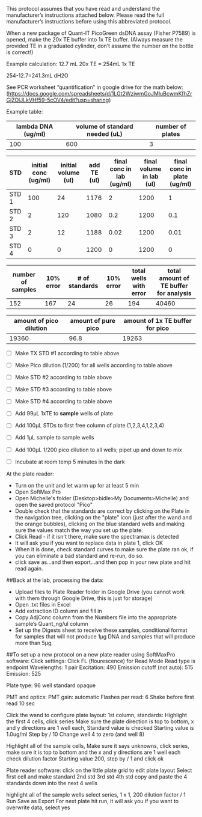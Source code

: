 This protocol assumes that you have read and understand the manufacturer’s instructions attached below.  Please read the full manufacturer’s instructions before using this abbreviated protocol.

When a new package of Quant-IT PicoGreen dsDNA assay (Fisher P7589)	is opened, make the 20x TE buffer into 1x TE buffer.
(Always measure the provided TE in a graduated cylinder, don’t assume the number on the bottle is correct!)

Example calculation:
12.7 mL 20x TE  = 254mL 1x TE

254-12.7=241.3mL dH2O

See PCR worksheet “quantification” in google drive for the math below: (https://docs.google.com/spreadsheets/d/1LGt2WziwmGoJMluBcwmKfhZrGjZOlJLkVHf59-5cOV4/edit?usp=sharing)

Example table:

lambda DNA (ug/ml)|volume of standard needed (uL)|number of plates
---|---|---
100|600|3


STD| initial conc (ug/ml)|initial volume (ul)|	add TE (ul)|	final conc in lab (ug/ml)	|final volume in lab (ul)	|final conc in plate (ug/ml)
---|---|---|---|---|---|---
STD 1|	100	|24	|1176|	2	|1200|	1
STD 2 |	2|	120|	1080|	0.2|	1200|	0.1
STD 3	|2	|12|	1188|	0.02|	1200|	0.01
STD 4	|0|	0|	1200|0	|	1200|	0


						
number of samples|	10% error|	# of standards	|10% error|	total wells with error|	total amount of TE buffer for analysis
---|---|---|---|---|---
152	|167|	24|	26|	194	|40460	
						
amount of pico dilution|	amount of pure pico|	amount of 1x TE buffer for pico	
---|---|---
19360|	96.8|	19263				



- [ ] Make TX STD #1 according to table above

- [ ] Make Pico dilution (1/200) for all wells according to table above

- [ ] Make STD #2 according to table above

- [ ] Make STD #3 according to table above

- [ ] Make STD #4 according to table above

- [ ] Add 99µL 1xTE to **sample** wells of plate

- [ ] Add 100µL STDs to first free column of plate (1,2,3,4,1,2,3,4)

- [ ] Add 1µL sample to sample wells

- [ ] Add 100µL 1/200 pico dilution to all wells; pipet up and down to mix

- [ ] Incubate at room temp 5 minutes in the dark

At the plate reader:

- Turn on the unit and let warm up for at least 5 min
- Open SoftMax Pro
- Open Michelle's folder (Desktop>bidle>My Documents>Michelle) and open the saved protocol "Pico"
- Double check that the standards are correct by clicking on the Plate in the navigation tree, clicking on the "plate" icon (just after the wand and the orange bubbles), clicking on the blue standard wells and making sure the values match the way you set up the plate.
- Click Read - if it isn't there, make sure the spectramax is detected
- It will ask you if you want to replace data in plate 1, click OK
- When it is done, check standard curves to make sure the plate ran ok, if you can eliminate a bad standard and re-run, do so.
- click save as...and then export...and then pop in your new plate and hit read again.

##Back at the lab, processing the data:

- Upload files to Plate Reader folder in Google Drive (you cannot work with them through Google Drive, this is just for storage)
- Open .txt files in Excel
- Add extraction ID column and fill in 
- Copy AdjConc column from the Numbers file into the appropriate sample’s Quant_ng/ul column
- Set up the Digests sheet to receive these samples, conditional format for samples that will not produce 1µg DNA and samples that will produce more than 5µg.

##To set up a new protocol on a new plate reader using SoftMaxPro software:
Click settings:
Click FL (flourescence) for Read Mode
Read type is endpoint
Wavelengths:  1 pair
Excitation: 490
Emission cutoff (not auto): 515
Emission: 525

Plate type: 96 well standard opaque

PMT and optics:
PMT gain: automatic
Flashes per read: 6
Shake before first read 10 sec

Click the wand to configure plate layout:
1st column, standards:
Highlight the first 4 cells, click series
Make sure the plate direction is top to bottom, x and y directions are 1 well each,
Standard value is checked
Starting value is 1.0ug/ml
Step by / 10
Change well 4 to zero (and well 8)

Highlight all of the sample cells, Make sure it says unknowns, click series, make sure it is top to bottom and the x and y directions are 1 well each
check dilution factor
Starting value 200, step by / 1 and click ok

Plate reader software:
click on the little plate grid to edit plate layout
Select first cell and make standard
2nd std
3rd std
4th std
copy and paste the 4 standards down into the next 4 wells

highlight all of the sample wells
select series, 1 x 1, 200 dilution factor / 1
Run
Save as
Export
For next plate hit run, it will ask you if you want to overwrite data, select yes

